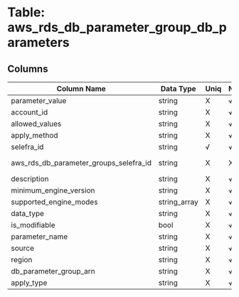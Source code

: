 # Table: aws_rds_db_parameter_group_db_parameters

## Columns 

|  Column Name   |  Data Type  | Uniq | Nullable | Description | 
|  ----  | ----  | ----  | ----  | ---- | 
| parameter_value | string | X | √ |  | 
| account_id | string | X | √ |  | 
| allowed_values | string | X | √ |  | 
| apply_method | string | X | √ |  | 
| selefra_id | string | √ | √ | random id | 
| aws_rds_db_parameter_groups_selefra_id | string | X | X | fk to aws_rds_db_parameter_groups.selefra_id | 
| description | string | X | √ |  | 
| minimum_engine_version | string | X | √ |  | 
| supported_engine_modes | string_array | X | √ |  | 
| data_type | string | X | √ |  | 
| is_modifiable | bool | X | √ |  | 
| parameter_name | string | X | √ |  | 
| source | string | X | √ |  | 
| region | string | X | √ |  | 
| db_parameter_group_arn | string | X | √ |  | 
| apply_type | string | X | √ |  | 


